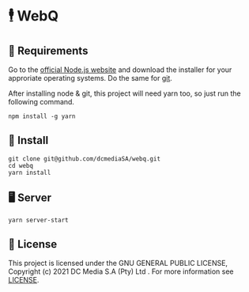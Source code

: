 # 🕴 WebQ

## 🛒 Requirements

Go to the [official Node.js website](https://nodejs.org/) and download the installer for your approriate operating systems. Do the same for [git](https://git-scm.com/).

After installing node & git, this project will need yarn too, so just run the following command.

```shell
npm install -g yarn
```

## 🧷 Install

```shell
git clone git@github.com/dcmediaSA/webq.git
cd webq
yarn install
```

## 🖥 Server

```shell
yarn server-start
```

## 📝 License

This project is licensed under the GNU GENERAL PUBLIC LICENSE, Copyright (c) 2021 DC Media S.A (Pty) Ltd . For more information see [LICENSE](LICENSE).
